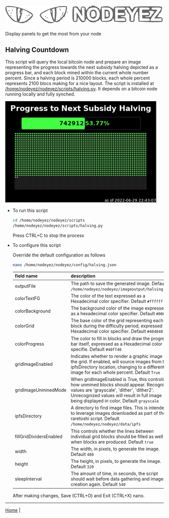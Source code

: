# ![Nodeyez](../images/nodeyez.svg)
Display panels to get the most from your node

## Halving Countdown

This script will query the local bitcoin node and prepare an image representing
the progress towards the next subsidy halving depicted as a progress bar, and 
each block mined within the current whole number percent.  Since a halving period
is 210000 blocks, each whole percent represents 2100 blocs making for a nice layout.
The script is installed at 
[/home/nodeyez/nodeyez/scripts/halving.py](../scripts/halving.py).
It depends on a bitcoin node running locally and fully synched.

![halving countdown image sample showing 53.77% of the way towards the next halving](../images/halving.png)

* To run this script

   ```sh
   cd /home/nodeyez/nodeyez/scripts
   /home/nodeyez/nodeyez/scripts/halving.py
   ```

   Press CTRL+C to stop the process

* To configure this script

   Override the default configuration as follows

   ```sh
   nano /home/nodeyez/nodeyez/config/halving.json
   ```

   | field name | description |
   | --- | --- |
   | outputFile | The path to save the generated image. Default `/home/nodeyez/nodeyez/imageoutput/halving.png` |
   | colorTextFG | The color of the text expressed as a Hexadecimal color specifier. Default `#ffffff` |
   | colorBackground | The background color of the image expressed as a hexadecimal color specifier. Default `#000000` |
   | colorGrid | The base color of the grid representing each block during the difficulty period, expressed as a Hexadecimal color specifier. Default `#404040` |
   | colorProgress | The color to fill in blocks and draw the progress bar itself, expressed as a Hexadecimal color specifie. Default `#40ff40` |
   | gridImageEnabled | Indicates whether to render a graphic image into the grid. If enabled, will source images from the ipfsDirectory location, changing to a different image for each whole percent. Default `True` |
   | gridImageUnminedMode | When gridImageEnabled is True, this controls how unmined blocks should appear. Recognized values are 'grayscale', 'dither', 'dither2'.  Unrecognized values will result in full image being displayed in color.  Default `grayscale` |
   | ipfsDirectory | A directory to find image files.  This is intended to leverage images downloaded as part of the raretoshi script.  Default `/home/nodeyez/nodeyez/data/ipfs` |
   | fillGridDividersEnabled | This controls whether the lines between individual grid blocks should be filled as well when blocks are produced. Default `true` |
   | width | The width, in pixels, to generate the image. Default `480` |
   | height | The height, in pixels, to generate the image. Default `320` |
   | sleepInterval | The amount of time, in seconds, the script should wait before data gathering and image creation again. Default `540` |

   After making changes, Save (CTRL+O) and Exit (CTRL+X) nano.

---

[Home](../README.md) | 

